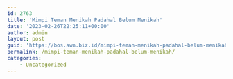 ```yaml
---
id: 2763
title: 'Mimpi Teman Menikah Padahal Belum Menikah'
date: '2023-02-26T22:25:11+00:00'
author: admin
layout: post
guid: 'https://bos.awn.biz.id/mimpi-teman-menikah-padahal-belum-menikah/'
permalink: /mimpi-teman-menikah-padahal-belum-menikah/
categories:
    - Uncategorized
---
```


